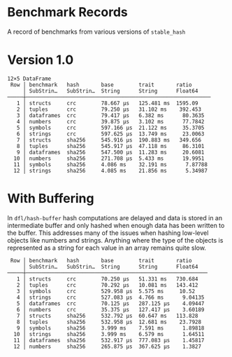 # Benchmark Records

A record of benchmarks from various versions of `stable_hash`

# Version 1.0

```
12×5 DataFrame
 Row │ benchmark   hash       base        trait       ratio
     │ SubStrin…   SubStrin…  String      String      Float64
─────┼───────────────────────────────────────────────────────────
   1 │ structs     crc        78.667 μs   125.481 ms  1595.09
   2 │ tuples      crc        79.250 μs   31.102 ms    392.453
   3 │ dataframes  crc        79.417 μs   6.382 ms      80.3635
   4 │ numbers     crc        39.875 μs   3.102 ms      77.7842
   5 │ symbols     crc        597.166 μs  21.122 ms     35.3705
   6 │ strings     crc        597.625 μs  13.749 ms     23.0063
   7 │ structs     sha256     545.916 μs  190.883 ms   349.656
   8 │ tuples      sha256     545.917 μs  47.118 ms     86.3101
   9 │ dataframes  sha256     547.500 μs  11.283 ms     20.6081
  10 │ numbers     sha256     271.708 μs  5.433 ms      19.9951
  11 │ symbols     sha256     4.086 ms    32.191 ms      7.87788
  12 │ strings     sha256     4.085 ms    21.856 ms      5.34987
```

# With Buffering

In `dfl/hash-buffer` hash computations are delayed and data is stored in an intermediate
buffer and only hashed when enough data has been written to the buffer. This addresses
many of the issues when hashing low-level objects like numbers and strings. Anything
where the type of the objects is represented as a string for each value in an array
remains quite slow.

``` 
 Row │ benchmark   hash       base        trait       ratio     
     │ SubStrin…   SubStrin…  String      String      Float64   
─────┼──────────────────────────────────────────────────────────
   1 │ structs     crc        70.250 μs   51.331 ms   730.684
   2 │ tuples      crc        70.292 μs   10.081 ms   143.412
   3 │ symbols     crc        529.958 μs  5.575 ms     10.52
   4 │ strings     crc        527.083 μs  4.766 ms      9.04135
   5 │ dataframes  crc        70.125 μs   287.125 μs    4.09447
   6 │ numbers     crc        35.375 μs   127.417 μs    3.60189
   7 │ structs     sha256     532.792 μs  60.647 ms   113.828
   8 │ tuples      sha256     532.958 μs  12.681 ms    23.7928
   9 │ symbols     sha256     3.999 ms    7.591 ms      1.89818
  10 │ strings     sha256     3.999 ms    6.579 ms      1.64511
  11 │ dataframes  sha256     532.917 μs  777.083 μs    1.45817
  12 │ numbers     sha256     265.875 μs  367.625 μs    1.3827
```
